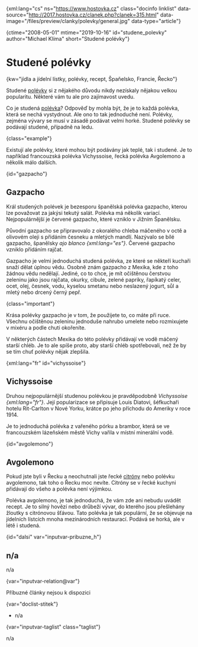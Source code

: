 
{xml:lang="cs" ns="https://www.hostovka.cz" class="docinfo linklist" data-source="http://2017.hostovka.cz/clanek.php?clanek=315.html" data-image="/files/preview/clanky/polevky/general.jpg" data-type="article"}

{ctime="2008-05-01" mtime="2019-10-16" id="studene_polevky" author="Michael Klíma" short="Studené polévky"}

# Studené polévky

<!-- generated attribute kw by user_updatekw.sh on 2020-07-05, do not edit -->

{kw="jídla a jídelní lístky, polévky, recept, Špaňelsko, Francie, Řecko"}

Studené [polévky][1] si z nějakého důvodu nikdy nezískaly nějakou velkou popularitu. Některé vám tu ale pro zajímavost uvedu.

Co je studená [polévka][1]? Odpověď by mohla být, že je to každá polévka, která se nechá vystydnout. Ale ono to tak jednoduché není. Polévky, zejména vývary se musí v zásadě podávat velmi horké. Studené polévky se podávají studené, případně na ledu.

{class="example"}

Existují ale polévky, které mohou být podávány jak teplé, tak i studené. Je to například francouzská polévka Vichyssoise, řecká polévka Avgolemono a několik málo dalších.

{id="gazpacho"}

## Gazpacho

Král studených polévek je bezesporu španělská polévka gazpacho, kterou lze považovat za jakýsi tekutý salát. Polévka má několik variací. Nejpopulárnější je červené gazpacho, které vzniklo v Jižním Španělsku.

Původní gazpacho se připravovalo z okoralého chleba máčeného v octě a olivovém oleji s přidáním česneku a mletých mandlí. Nazývalo se bílé gazpacho, španělsky _ajo blanco {xml:lang="es"}_. Červené gazpacho vzniklo přidáním rajčat.

Gazpacho je velmi jednoduchá studená polévka, ze které se někteří kuchaři snaží dělat úplnou vědu. Osobně znám gazpacho z Mexika, kde z toho žádnou vědu nedělají. Jediné, co to chce, je mít očištěnou čerstvou zeleninu jako jsou rajčata, okurky, cibule, zelené papriky, řapíkatý celer, ocet, olej, česnek, vodu, kyselou smetanu nebo neslazený jogurt, sůl a mletý nebo drcený černý pepř.

{class="important"}

Krása polévky gazpacho je v tom, že použijete to, co máte při ruce. Všechnu očištěnou zeleninu jednoduše nahrubo umelete nebo rozmixujete v mixéru a podle chuti okořeníte.

V některých částech Mexika do této polévky přidávají ve vodě máčený starší chléb. Je to ale spíše proto, aby starší chléb spotřebovali, než že by se tím chuť polévky nějak zlepšila.

{xml:lang="fr" id="vichyssoise"}

## Vichyssoise

Druhou nejpopulárnější studenou polévkou je pravděpodobně _Vichyssoise {xml:lang="fr"}_. Její popularizace se připisuje Louis Diatovi, šéfkuchaři hotelu Rit-Carlton v Nové Yorku, krátce po jeho příchodu do Ameriky v roce 1914.

Je to jednoduchá polévka z vařeného pórku a brambor, která se ve francouzském lázeňském městě Vichy vařila v místní minerální vodě.

{id="avgolemono"}

## Avgolemono

Pokud jste byli v Řecku a neochutnali jste řecké [citróny][2] nebo polévku avgolemono, tak toho o Řecku moc nevíte. Citróny se v řecké kuchyni přidávají do všeho a polévka není výjimkou.

Polévka avgolemono, je tak jednoduchá, že vám zde ani nebudu uvádět recept. Je to silný hovězí nebo drůbeží vývar, do kterého jsou přešlehány žloutky s citrónovou šťávou. Tato polévka je tak populární, že se objevuje na jídelních lístcích mnoha mezinárodních restaurací. Podává se horká, ale v létě i studená.

{id="dalsi" var="inputvar-pribuzne_h"}

## n/a

n/a

{var="inputvar-relation@var"}

Příbuzné články nejsou k dispozici

{var="doclist-stitek"}

  * n/a

{var="inputvar-taglist" class="taglist"}

n/a

 [1]: /druhy_polevek
 [2]: /citrony

